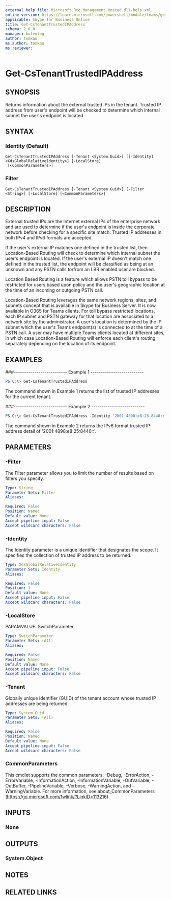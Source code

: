 ```yaml
---
external help file: Microsoft.Rtc.Management.Hosted.dll-help.xml
online version: https://learn.microsoft.com/powershell/module/teams/get-cstenanttrustedipaddress
applicable: Skype for Business Online
title: Get-CsTenantTrustedIPAddress
schema: 2.0.0
manager: bulenteg
author: tomkau
ms.author: tomkau
ms.reviewer:
---
```


# Get-CsTenantTrustedIPAddress

## SYNOPSIS
Returns information about the external trusted IPs in the tenant. Trusted IP address from user's endpoint will be checked to determine which internal subnet the user's endpoint is located.

## SYNTAX

### Identity (Default)
```
Get-CsTenantTrustedIPAddress [-Tenant <System.Guid>] [[-Identity] <XdsGlobalRelativeIdentity>] [-LocalStore]
 [<CommonParameters>]
```

### Filter
```
Get-CsTenantTrustedIPAddress [-Tenant <System.Guid>] [-Filter <String>] [-LocalStore] [<CommonParameters>]
```

## DESCRIPTION
External trusted IPs are the Internet external IPs of the enterprise network and are used to determine if the user's endpoint is inside the corporate network before checking for a specific site match. Trusted IP addresses in both IPv4 and IPv6 formats are accepted.

If the user's external IP matches one defined in the trusted list, then Location-Based Routing will check to determine which internal subnet the user's endpoint is located. If the user's external IP doesn't match one defined in the trusted list, the endpoint will be classified as being at an unknown and any PSTN calls to/from an LBR enabled user are blocked.

Location Based Routing is a feature which allows PSTN toll bypass to be restricted for users based upon policy and the user's geographic location at the time of an incoming or outgoing PSTN call. 

Location-Based Routing leverages the same network regions, sites, and subnets concept that is available in Skype for Business Server. It is now available in O365 for Teams clients. For toll bypass restricted locations, each IP subnet and PSTN gateway for that location are associated to a network site by the administrator. A user's location is determined by the IP subnet which the user's Teams endpoint(s) is connected to at the time of a PSTN call. A user may have multiple Teams clients located at different sites, in which case Location-Based Routing will enforce each client's routing separately depending on the location of its endpoint.

## EXAMPLES

###-------------------------- Example 1 --------------------------
```powershell
PS C:\> Get-CsTenantTrustedIPAddress
```

The command shown in Example 1 returns the list of trusted IP addresses for the current tenant.

###-------------------------- Example 2 --------------------------
```powershell
PS C:\> Get-CsTenantTrustedIPAddress -Identity '2001:4898:e8:25:8440::'
```

The command shown in Example 2 returns the IPv6 format trusted IP address detail of '2001:4898:e8:25:8440::'.

## PARAMETERS

### -Filter
The Filter parameter allows you to limit the number of results based on filters you specify.

```yaml
Type: String
Parameter Sets: Filter
Aliases:

Required: False
Position: Named
Default value: None
Accept pipeline input: False
Accept wildcard characters: False
```

### -Identity
The Identity parameter is a unique identifier that designates the scope. It specifies the collection of trusted IP address to be returned.

```yaml
Type: XdsGlobalRelativeIdentity
Parameter Sets: Identity
Aliases:

Required: False
Position: 1
Default value: None
Accept pipeline input: False
Accept wildcard characters: False
```

### -LocalStore
PARAMVALUE: SwitchParameter

```yaml
Type: SwitchParameter
Parameter Sets: (All)
Aliases:

Required: False
Position: Named
Default value: None
Accept pipeline input: False
Accept wildcard characters: False
```

### -Tenant
Globally unique identifier (GUID) of the tenant account whose trusted IP addresses are being returned.

```yaml
Type: System.Guid
Parameter Sets: (All)
Aliases:

Required: False
Position: Named
Default value: None
Accept pipeline input: False
Accept wildcard characters: False
```

### CommonParameters
This cmdlet supports the common parameters: -Debug, -ErrorAction, -ErrorVariable, -InformationAction, -InformationVariable, -OutVariable, -OutBuffer, -PipelineVariable, -Verbose, -WarningAction, and -WarningVariable.
For more information, see about_CommonParameters (https://go.microsoft.com/fwlink/?LinkID=113216).

## INPUTS

### None

## OUTPUTS

### System.Object
## NOTES

## RELATED LINKS
